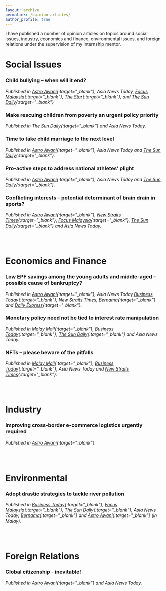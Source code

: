 ```yaml
---
layout: archive
permalink: /opinion-articles/
author_profile: true
---
```


I have published a number of opinion articles on topics around social issues, industry, economics and finance, environmental issues, and foreign relations under the supervision of my internship mentor. 

# Social Issues #
### Child bullying – when will it end? ###
*Published in [Astro Awani](https://www.astroawani.com/berita-malaysia/child-bullying-when-will-it-end-336611){:target="_blank"}, Asia News Today, [Focus Malaysia](https://focusmalaysia.my/child-bullying-will-it-ever-end/){:target="_blank"}, [The Star](https://www.thestar.com.my/opinion/letters/2021/12/18/use-holistic-approach-to-address-child-bullying){:target="_blank"}, and [The Sun Daily](https://thesun.my/opinion_news/tackle-child-bullying-issue-now-AB8704147){:target="_blank"}*

### Make rescuing children from poverty an urgent policy priority ###
*Published in [The Sun Daily](https://thesun.my/opinion_news/eradicating-child-poverty-top-priority-20-01-NF8777852){:target="_blank"} and Asia News Today.*

### Time to take child marriage to the next level ###
*Published in [Astro Awani](https://www.astroawani.com/berita-malaysia/time-take-child-marriage-next-level-342918){:target="_blank"}, Asia News Today and [The Sun Daily](https://thesun.my/opinion_news/time-to-change-child-marriage-laws-CJ8795712){:target="_blank"}.*

### Pro-active steps to address national athletes’ plight ###
*Published in [Astro Awani](https://www.astroawani.com/berita-sukan/proactive-steps-address-national-athletes-plight-342913){:target="_blank"}, Asia News Today and [The Sun Daily](https://thesun.my/opinion_news/address-our-athletes-plight-HN8791955){:target="_blank"}.*

### Conflicting interests – potential determinant of brain drain in sports? ###
*Published in [Astro Awani](https://www.astroawani.com/berita-malaysia/conflicting-interests-potential-determinant-brain-drain-sports-343993){:target="_blank"}, [New Straits Times](https://www.nst.com.my/opinion/columnists/2022/01/767059/zii-jia-row-highlights-conflicting-interests-sports-bodies){:target="_blank"}, [Focus Malaysia](https://focusmalaysia.my/conflicting-interests-potential-determinant-of-brain-drain-in-sports/){:target="_blank"}, [The Sun Daily](https://www.thesundaily.my/opinion/resolve-off-field-sports-malaise-HL8841449){:target="_blank"} and Asia News Today.*

<br/><br/>

# Economics and Finance #
### Low EPF savings among the young adults and middle-aged – possible cause of bankruptcy? ###
*Published in [Astro Awani](https://www.astroawani.com/berita-malaysia/low-epf-savings-among-young-adults-and-middleaged-possible-cause-bankruptcy-332994){:target="_blank"}, Asia News Today,[Business Today](https://www.businesstoday.com.my/2021/11/27/low-epf-savings-if-not-addressed-could-lead-to-mass-bankruptcy/){:target="_blank"}, [New Straits Times](https://www.nst.com.my/opinion/letters/2021/11/749572/time-bankruptcy-moratorium), [Bernama](https://www.bernama.com/en/thoughts/news.php?id=2029495){:target="_blank"} and [Daily Express](https://www.dailyexpress.com.my/read/4670/avoiding-a-bankruptcy-crisis/){:target="_blank"}.*

### Monetary policy need not be tied to interest rate manipulation ###
*Published in [Malay Mail](https://www.malaymail.com/news/what-you-think/2022/02/17/monetary-policy-need-not-be-tied-to-interest-rate-manipulation-jason-loh-an/2042195){:target="_blank"}, [Business Today](https://www.businesstoday.com.my/2022/02/17/monetary-policy-need-not-be-tied-to-interest-rate-manipulation/){:target="_blank"}, [The Sun Daily](https://www.thesundaily.my/opinion/right-move-to-hold-opr-21-02-HG8877933){:target="_blank"} and Asia News Today.* 

### NFTs – please beware of the pitfalls ###
*Published in [Malay Mail](https://www.malaymail.com/news/what-you-think/2022/02/23/nfts-please-beware-of-the-pitfalls-jason-loh-and-tan-tze-yong/2043402){:target="_blank"}, [Business Today](https://www.businesstoday.com.my/2022/02/23/worryingly-23-of-internet-users-in-malaysia-own-nfts/){:target="_blank"}, Asia News Today and [New Straits Times](https://www.nst.com.my/opinion/letters/2022/02/774793/beware-pitfalls-trading-nfts){:target="_blank"}.*

<br/><br/>

# Industry #
### Improving cross-border e-commerce logistics urgently required ###
*Published in [Astro Awani](https://www.astroawani.com/berita-malaysia/improving-cross-border-e-commerce-logistics-urgently-required-338815){:target="_blank"}.* 

<br/><br/>

# Environmental #
### Adopt drastic strategies to tackle river pollution ###
*Published in [Business Today](https://www.businesstoday.com.my/2021/12/22/adopt-drastic-strategies-to-tackle-river-pollution/){:target="_blank"}, [Focus Malaysia](https://focusmalaysia.my/adopt-drastic-strategies-to-tackle-river-pollution/){:target="_blank"}, [The Sun Daily](https://www.thesundaily.my/opinion/adopt-drastic-strategies-to-tackle-river-pollution-EF8700798){:target="_blank"}, Asia News Today, [Bernama](https://www.bernama.com/en/thoughts/news.php?id=2037983){:target="_blank"} and [Astro Awani](https://www.astroawani.com/berita-malaysia/emir-research-cadang-dua-strategi-radikal-tangani-pencemaran-sungai-di-selangor-355165){:target="_blank"} (in Malay).*

<br/><br/>

# Foreign Relations #
### Global citizenship - inevitable! ###
*Published in [Astro Awani](https://www.astroawani.com/berita-malaysia/global-citizenship-inevitable-335799){:target="_blank"} and Asia News Today.*